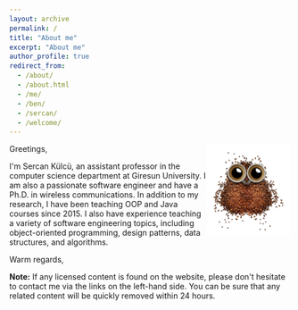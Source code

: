 ```yaml
---
layout: archive
permalink: /
title: "About me"
excerpt: "About me"
author_profile: true
redirect_from: 
  - /about/
  - /about.html
  - /me/
  - /ben/
  - /sercan/
  - /welcome/
---
```


<img align="right" width="150" alt="owl coffee beans" src="/images/owl-coffee-beans.png">

Greetings,

I'm Sercan Külcü, an assistant professor in the computer science department at Giresun University. I am also a passionate software engineer and have a Ph.D. in wireless communications. In addition to my research, I have been teaching OOP and Java courses since 2015. I also have experience teaching a variety of software engineering topics, including object-oriented programming, design patterns, data structures, and algorithms.

Warm regards,

**Note:** If any licensed content is found on the website, please don't hesitate to contact me via the links on the left-hand side. You can be sure that any related content will be quickly removed within 24 hours.

<!--
<script data-name="BMC-Widget" data-cfasync="false" src="https://cdnjs.buymeacoffee.com/1.0.0/widget.prod.min.js" data-id="sercankulc" data-description="Support me on Buy me a coffee!" data-message="Thank you for visiting!" data-color="#5F7FFF" data-position="Right" data-x_margin="18" data-y_margin="18"></script>
-->

<!--
<a width="100%" height="600px" class="twitter-timeline" href="https://twitter.com/sercandev?ref_src=twsrc%5Etfw">Tweets by Sercan Külcü</a> <script async src="https://platform.twitter.com/widgets.js" charset="utf-8"></script>
-->
